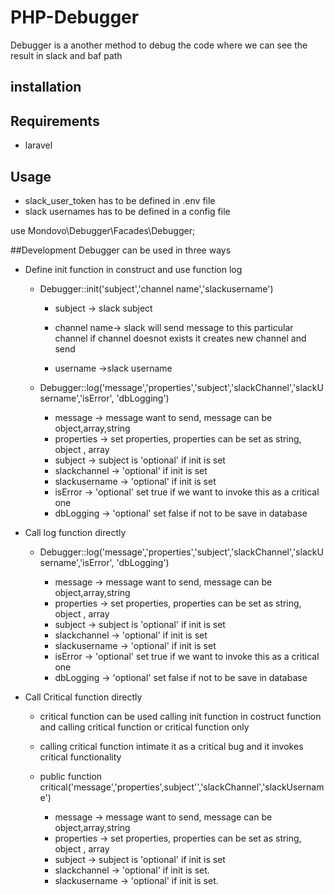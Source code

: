 # PHP-Debugger  
 Debugger is a another method to debug the code where we can see the result in slack and baf path
 
 ## installation
 
 ## Requirements
 * laravel
 
 
 ## Usage
 * slack_user_token has to be defined in .env file
 * slack usernames has to be defined in a config file
 
 use Mondovo\Debugger\Facades\Debugger;
 
 ##Development
 Debugger can be used in three ways
 
 * Define init function in construct and use function log
 
    * Debugger::init('subject','channel name','slackusername')
    
        * subject -> slack subject
        * channel name-> slack will send message to this particular channel if channel doesnot exists it creates new channel and send
          
        * username ->slack username
    
    * Debugger::log('message','properties','subject','slackChannel','slackUsername','isError', 'dbLogging')
                  
      * message -> message want to send, message can be object,array,string
      * properties -> set properties, properties can be set as string, object , array
      * subject -> subject is 'optional' if init is set
      * slackchannel -> 'optional' if init is set
      * slackusername -> 'optional' if init is set
      * isError -> 'optional' set true if we want to invoke this as a critical one
      * dbLogging -> 'optional' set false if not to be save in database
      
  * Call log function directly
    * Debugger::log('message','properties','subject','slackChannel','slackUsername','isError', 'dbLogging')
                 
         * message -> message want to send, message can be object,array,string
         * properties -> set properties, properties can be set as string, object , array
         * subject -> subject is 'optional' if init is set
         * slackchannel -> 'optional' if init is set
         * slackusername -> 'optional' if init is set
         * isError -> 'optional' set true if we want to invoke this as a critical one
         * dbLogging -> 'optional' set false if not to be save in database 
      
  * Call Critical function directly
    * critical function can be used calling init function in costruct function and calling critical function or critical function only
    * calling critical function intimate it as a critical bug and it invokes critical functionality 
    
    * public function critical('message','properties',subject'','slackChannel','slackUsername')
    
        * message -> message want to send, message can be object,array,string
        * properties -> set properties, properties can be set as string, object , array
        * subject -> subject is 'optional' if init is set
        * slackchannel -> 'optional' if init is set.
        * slackusername -> 'optional' if init is set. 
